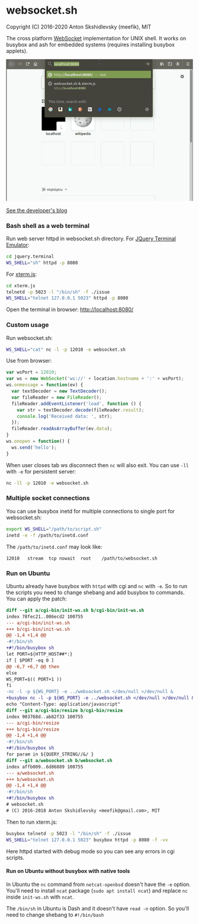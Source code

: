 # websocket.sh

Copyright (C) 2016-2020 Anton Skshidlevsky (meefik), MIT

The cross platform [WebSocket](https://tools.ietf.org/html/rfc6455) implementation for UNIX shell.
It works on busybox and ash for embedded systems (requires installing busybox applets).

![demo](./demo.gif)

[See the developer's blog](https://meefik.github.io/2016/08/04/websocket-sh/)

### Bash shell as a web terminal

Run web server httpd in websocket.sh directory.
For [JQuery Terminal Emulator](https://terminal.jcubic.pl/):
```sh
cd jquery.terminal
WS_SHELL="sh" httpd -p 8080
```
For [xterm.js](https://github.com/sourcelair/xterm.js):
```sh
cd xterm.js
telnetd -p 5023 -l "/bin/sh" -f ./issue
WS_SHELL="telnet 127.0.0.1 5023" httpd -p 8080
```
Open the terminal in browser: [http://localhost:8080/](http://localhost:8080/)

### Custom usage

Run websocket.sh:
```sh
WS_SHELL="cat" nc -l -p 12010 -e websocket.sh
```
Use from browser:
```js
var wsPort = 12010;
var ws = new WebSocket('ws://' + location.hostname + ':' + wsPort);
ws.onmessage = function(ev) {
  var textDecoder = new TextDecoder();
  var fileReader = new FileReader();
  fileReader.addEventListener('load', function () {
    var str = textDecoder.decode(fileReader.result);
    console.log('Received data: ', str);
  });
  fileReader.readAsArrayBuffer(ev.data);
}
ws.onopen = function() {
  ws.send('hello');
}
```

When user closes tab ws disconnect then `nc` will also exit.
You can use `-ll` with `-e` for persistent server:

```sh
nc -ll -p 12010 -e websocket.sh
```

### Multiple socket connections

You can use busybox inetd for multiple connections to single port for websocket.sh:
```sh
export WS_SHELL="/path/to/script.sh"
inetd -e -f /path/to/inetd.conf
```

The `/path/to/inetd.conf` may look like:
```
12010	stream	tcp	nowait	root	/path/to/websocket.sh
```

### Run on Ubuntu
Ubuntu already have busybox with `httpd` with cgi and `nc` with `-e`.
So to run the scripts you need to change shebang and add busybox to commands.
You can apply the patch:

```diff
diff --git a/cgi-bin/init-ws.sh b/cgi-bin/init-ws.sh
index 78fec21..086ecd2 100755
--- a/cgi-bin/init-ws.sh
+++ b/cgi-bin/init-ws.sh
@@ -1,4 +1,4 @@
-#!/bin/sh
+#!/bin/busybox sh
let PORT=${HTTP_HOST##*:}
if [ $PORT -eq 0 ]
@@ -6,7 +6,7 @@ then
else
WS_PORT=$(( PORT+1 ))
fi
-nc -l -p ${WS_PORT} -e ../websocket.sh </dev/null >/dev/null &
+busybox nc -l -p ${WS_PORT} -e ../websocket.sh </dev/null >/dev/null &
echo "Content-Type: application/javascript"
diff --git a/cgi-bin/resize b/cgi-bin/resize
index 903768d..ab82f33 100755
--- a/cgi-bin/resize
+++ b/cgi-bin/resize
@@ -1,4 +1,4 @@
-#!/bin/sh
+#!/bin/busybox sh
for param in ${QUERY_STRING//&/ }
diff --git a/websocket.sh b/websocket.sh
index affb009..6d86889 100755
--- a/websocket.sh
+++ b/websocket.sh
@@ -1,4 +1,4 @@
-#!/bin/sh
+#!/bin/busybox sh
# websocket.sh
# (C) 2016-2018 Anton Skshidlevsky <meefik@gmail.com>, MIT
```

Then to run xterm.js:
```sh
busybox telnetd -p 5023 -l "/bin/sh" -f ./issue
WS_SHELL="telnet 127.0.0.1 5023" busybox httpd -p 8080 -f -vv 
```

Here httpd started with debug mode so you can see any errors in cgi scripts.

#### Run on Ubuntu without busybox with native tools

In Ubuntu the `nc` command from `netcat-openbsd` doesn't have the `-e` option.
You'll need to install `ncat` package (`sudo apt install ncat`) and replace `nc` inside `init-ws.sh` with `ncat`.

The `/bin/sh` in Ubuntu is Dash and it doesn't have `read -n` option.
So you'll need to change shebang to `#!/bin/bash`
